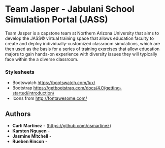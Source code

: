 # Team Jasper - Jabulani School Simulation Portal (JASS)

Team Jasper is a capstone team at Northern Arizona University that aims to develop the JASS© virtual training space that allows education faculty to create and deploy individually-customized classroom simulations, which are then used as the basis for a series of training exercises that allow education majors to gain hands-on experience with diversity issues they will typically face within the a diverse classroom.

### Stylesheets

* Bootswatch https://bootswatch.com/lux/
* Bootstrap https://getbootstrap.com/docs/4.0/getting-started/introduction/
* Icons from http://fontawesome.com/

## Authors

* **Carli Martinez** - (https://github.com/csmartinez)
* **Karsten Nguyen** -
* **Jasmine Mitchell** -
* **Rueben Rincon** -
